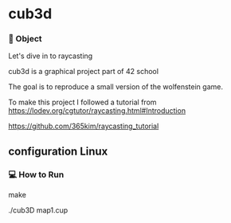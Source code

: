 # cub3d

### 🎯 Object

Let's dive in to raycasting

cub3d is a graphical project part of 42 school

The goal is to reproduce a small version of the wolfenstein game.

To make this project I followed a tutorial from https://lodev.org/cgtutor/raycasting.html#Introduction

https://github.com/365kim/raycasting_tutorial

## configuration Linux

### 💻 How to Run

make

./cub3D map1.cup
